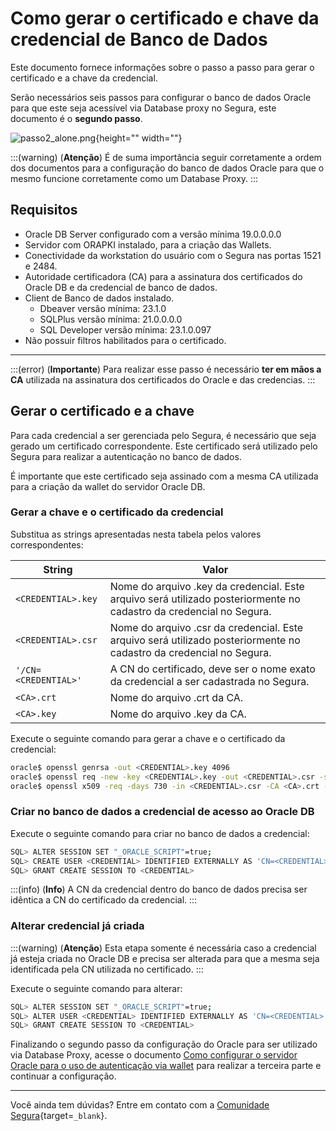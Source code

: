 # Como gerar o certificado e chave da credencial de Banco de Dados

Este documento fornece informações sobre o passo a passo para gerar o certificado e a chave da credencial.

Serão necessários seis passos para configurar o banco de dados Oracle para que este seja acessível via  Database proxy no Segura, este documento é o **segundo passo**.

![passo2_alone.png](https://cdn.document360.io/5a1d58df-64ce-42a2-8b23-688477d32f33/Images/Documentation/passo2_alone%281%29.png){height="" width=""}

:::(warning) (**Atenção**)
É de suma importância seguir corretamente a ordem dos documentos para a configuração do banco de dados Oracle para que o mesmo funcione corretamente como um Database Proxy.
:::

## Requisitos

* Oracle DB Server configurado com a versão mínima 19.0.0.0.0
* Servidor com ORAPKI instalado, para a criação das Wallets.
* Conectividade da workstation do usuário com o Segura nas portas 1521 e 2484.
* Autoridade certificadora (CA) para a assinatura dos certificados do Oracle DB e da credencial de banco de dados.
* Client de Banco de dados instalado.
    * Dbeaver versão mínima: 23.1.0
    * SQLPlus versão mínima: 21.0.0.0.0
    * SQL Developer versão mínima: 23.1.0.097
* Não possuir filtros habilitados para o certificado.

---
:::(error) (**Importante**)
Para realizar esse passo é necessário **ter em mãos a CA** utilizada na assinatura dos certificados do Oracle e das credencias.
:::

## Gerar o certificado e a chave 
Para cada credencial a ser gerenciada pelo Segura, é necessário que seja gerado um certificado correspondente. Este certificado será utilizado pelo Segura para realizar a autenticação no banco de dados. 

É importante que este certificado seja assinado com a mesma CA utilizada para a criação da wallet do servidor Oracle DB.

### Gerar a chave e o certificado da credencial
Substitua as strings apresentadas nesta tabela pelos valores correspondentes:

**String**|**Valor**
---|---
`<CREDENTIAL>.key`|Nome do arquivo .key da credencial. Este arquivo será utilizado posteriormente no cadastro da credencial no Segura.
`<CREDENTIAL>.csr`|Nome do arquivo .csr da credencial. Este arquivo será utilizado posteriormente no cadastro da credencial no Segura.
`'/CN=<CREDENTIAL>'`|A CN do certificado, deve ser o nome exato da credencial a ser cadastrada no Segura.
`<CA>.crt`|Nome do arquivo .crt da CA.
`<CA>.key`|Nome do arquivo .key da CA.

Execute o seguinte comando para gerar a chave e o certificado da credencial:
```bash
oracle$ openssl genrsa -out <CREDENTIAL>.key 4096
oracle$ openssl req -new -key <CREDENTIAL>.key -out <CREDENTIAL>.csr -subj '/CN=<CREDENTIAL>'
oracle$ openssl x509 -req -days 730 -in <CREDENTIAL>.csr -CA <CA>.crt -CAkey <CA>.key -set_serial 01 -out <CREDENTIAL>.crt
```

### Criar no banco de dados a credencial de acesso ao Oracle DB
Execute o seguinte comando para criar no banco de dados a credencial:
```bash
SQL> ALTER SESSION SET "_ORACLE_SCRIPT"=true;
SQL> CREATE USER <CREDENTIAL> IDENTIFIED EXTERNALLY AS 'CN=<CREDENTIAL>'
SQL> GRANT CREATE SESSION TO <CREDENTIAL>
```
:::(info) (**Info**)
A CN da credencial dentro do banco de dados precisa ser idêntica a CN do certificado da credencial.
:::

### Alterar credencial já criada

:::(warning) (**Atenção**)
Esta etapa somente é necessária caso a credencial já esteja criada no Oracle DB e precisa ser alterada para que a mesma seja identificada pela CN utilizada no certificado.
:::

Execute o seguinte comando para alterar:
```bash
SQL> ALTER SESSION SET "_ORACLE_SCRIPT"=true;
SQL> ALTER USER <CREDENTIAL> IDENTIFIED EXTERNALLY AS 'CN=<CREDENTIAL>'
SQL> GRANT CREATE SESSION TO <CREDENTIAL>
```


Finalizando o segundo passo da configuração do Oracle para ser utilizado via Database Proxy, acesse o documento [Como configurar o servidor Oracle para o uso de autenticação via wallet](/v4/docs/pt/pam-session-how-to-configure-the-oracle-server-to-use-wallet-authentication) para realizar a terceira parte e continuar a configuração.

---
Você ainda tem dúvidas? Entre em contato com a [Comunidade Segura](https://community.Segura.io/){target=`_blank`}.
